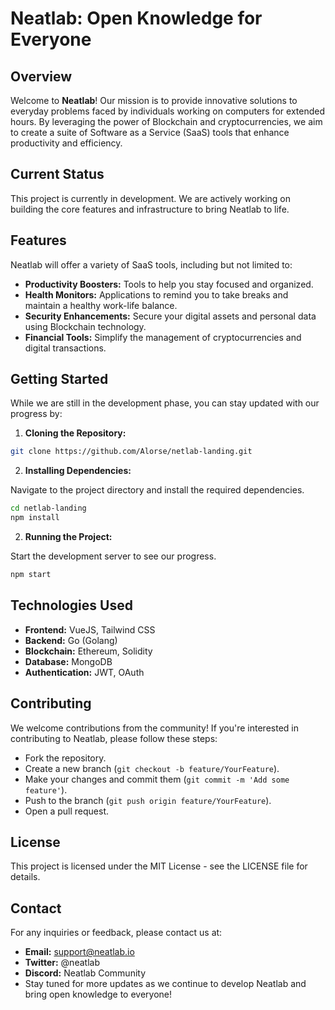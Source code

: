 # Neatlab: Open Knowledge for Everyone

## Overview

Welcome to **Neatlab**! Our mission is to provide innovative solutions to everyday problems faced by individuals working on computers for extended hours. By leveraging the power of Blockchain and cryptocurrencies, we aim to create a suite of Software as a Service (SaaS) tools that enhance productivity and efficiency.

## Current Status

This project is currently in development. We are actively working on building the core features and infrastructure to bring Neatlab to life.

## Features

Neatlab will offer a variety of SaaS tools, including but not limited to:

- **Productivity Boosters:** Tools to help you stay focused and organized.
- **Health Monitors:** Applications to remind you to take breaks and maintain a healthy work-life balance.
- **Security Enhancements:** Secure your digital assets and personal data using Blockchain technology.
- **Financial Tools:** Simplify the management of cryptocurrencies and digital transactions.

## Getting Started

While we are still in the development phase, you can stay updated with our progress by:

1. **Cloning the Repository:**
```sh
git clone https://github.com/Alorse/netlab-landing.git
```

2. **Installing Dependencies:**

Navigate to the project directory and install the required dependencies.
```sh
cd netlab-landing
npm install
```

2. **Running the Project:**

Start the development server to see our progress.
```sh
npm start
```

## Technologies Used

- **Frontend:** VueJS, Tailwind CSS
- **Backend:** Go (Golang)
- **Blockchain:** Ethereum, Solidity
- **Database:** MongoDB
- **Authentication:** JWT, OAuth


## Contributing

We welcome contributions from the community! If you're interested in contributing to Neatlab, please follow these steps:

- Fork the repository.
- Create a new branch (`git checkout -b feature/YourFeature`).
- Make your changes and commit them (`git commit -m 'Add some feature'`).
- Push to the branch (`git push origin feature/YourFeature`).
- Open a pull request.


## License

This project is licensed under the MIT License - see the LICENSE file for details.

## Contact

For any inquiries or feedback, please contact us at:

- **Email:** support@neatlab.io
- **Twitter:** @neatlab
- **Discord:** Neatlab Community
- Stay tuned for more updates as we continue to develop Neatlab and bring open knowledge to everyone!

